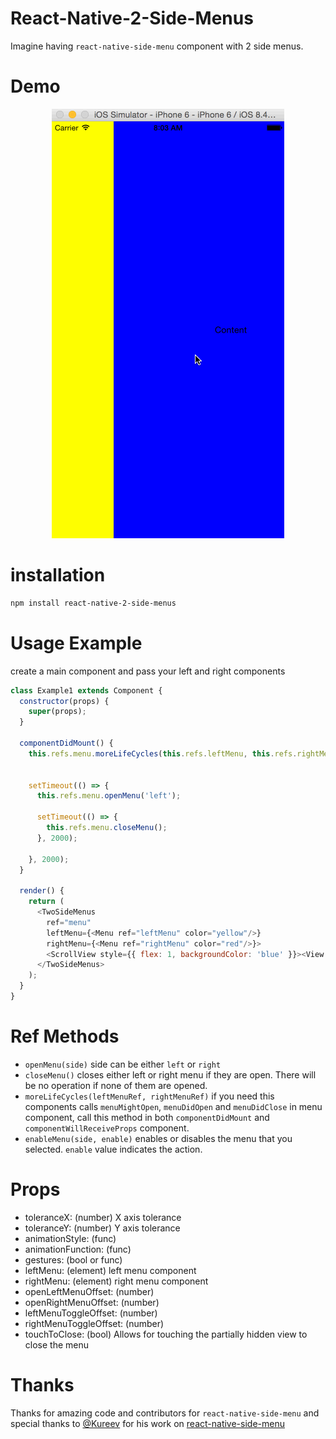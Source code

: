 # React-Native-2-Side-Menus

Imagine having `react-native-side-menu` component with 2 side menus.


# Demo
<p align="center">
    <img src ="https://raw.githubusercontent.com/alinz/react-native-2-side-menus/master/demo.gif" />
</p>

# installation

```bash
npm install react-native-2-side-menus
```

# Usage Example

create a main component and pass your left and right components

```js
class Example1 extends Component {
  constructor(props) {
    super(props);
  }

  componentDidMount() {
    this.refs.menu.moreLifeCycles(this.refs.leftMenu, this.refs.rightMenu);


    setTimeout(() => {
      this.refs.menu.openMenu('left');

      setTimeout(() => {
        this.refs.menu.closeMenu();
      }, 2000);

    }, 2000);
  }

  render() {
    return (
      <TwoSideMenus
        ref="menu"
        leftMenu={<Menu ref="leftMenu" color="yellow"/>}
        rightMenu={<Menu ref="rightMenu" color="red"/>}>
        <ScrollView style={{ flex: 1, backgroundColor: 'blue' }}><View style={{ height: 2000 }}></View></ScrollView>
      </TwoSideMenus>
    );
  }
}
```

# Ref Methods

- `openMenu(side)` side can be either `left` or `right`
- `closeMenu()` closes either left or right menu if they are open. There will be no operation if none of them are opened.
- `moreLifeCycles(leftMenuRef, rightMenuRef)` if you need this components calls `menuMightOpen`, `menuDidOpen` and `menuDidClose` in menu component, call this method in both `componentDidMount` and `componentWillReceiveProps` component.
- `enableMenu(side, enable)` enables or disables the menu that you selected. `enable` value indicates the action.

# Props

- toleranceX: (number) X axis tolerance
- toleranceY: (number) Y axis tolerance
- animationStyle: (func)
- animationFunction: (func)
- gestures: (bool or func)
- leftMenu: (element) left menu component
- rightMenu: (element) right menu component
- openLeftMenuOffset: (number)
- openRightMenuOffset: (number)
- leftMenuToggleOffset: (number)
- rightMenuToggleOffset: (number)
- touchToClose: (bool) Allows for touching the partially hidden view to close the menu

# Thanks

Thanks for amazing code and contributors for `react-native-side-menu` and special thanks to [@Kureev](https://github.com/Kureev) for his work on [react-native-side-menu](https://github.com/Kureev/react-native-side-menu)
